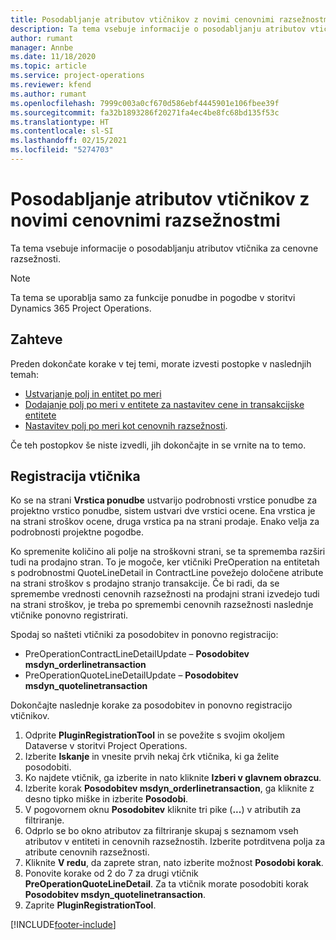 ```yaml
---
title: Posodabljanje atributov vtičnikov z novimi cenovnimi razsežnostmi
description: Ta tema vsebuje informacije o posodabljanju atributov vtičnika za cenovne razsežnosti.
author: rumant
manager: Annbe
ms.date: 11/18/2020
ms.topic: article
ms.service: project-operations
ms.reviewer: kfend
ms.author: rumant
ms.openlocfilehash: 7999c003a0cf670d586ebf4445901e106fbee39f
ms.sourcegitcommit: fa32b1893286f20271fa4ec4be8fc68bd135f53c
ms.translationtype: HT
ms.contentlocale: sl-SI
ms.lasthandoff: 02/15/2021
ms.locfileid: "5274703"
---
```

# <a name="update-plug-in-attributes-with-new-pricing-dimensions"></a>Posodabljanje atributov vtičnikov z novimi cenovnimi razsežnostmi

Ta tema vsebuje informacije o posodabljanju atributov vtičnika za cenovne razsežnosti.

> [!NOTE]
> Ta tema se uporablja samo za funkcije ponudbe in pogodbe v storitvi Dynamics 365 Project Operations.

## <a name="prerequisites"></a>Zahteve
Preden dokončate korake v tej temi, morate izvesti postopke v naslednjih temah:

  - [Ustvarjanje polj in entitet po meri](create-custom-fields-entities-pricing-dimensions.md) 
  - [Dodajanje polj po meri v entitete za nastavitev cene in transakcijske entitete ](add-custom-fields-price-setup-transactional-entities.md)
  - [Nastavitev polj po meri kot cenovnih razsežnosti](set-up-custom-fields-pricing-dimensions.md). 
  
Če teh postopkov še niste izvedli, jih dokončajte in se vrnite na to temo.

## <a name="register-a-plug-in"></a>Registracija vtičnika
Ko se na strani **Vrstica ponudbe** ustvarijo podrobnosti vrstice ponudbe za projektno vrstico ponudbe, sistem ustvari dve vrstici ocene. Ena vrstica je na strani stroškov ocene, druga vrstica pa na strani prodaje. Enako velja za podrobnosti projektne pogodbe.

Ko spremenite količino ali polje na stroškovni strani, se ta sprememba razširi tudi na prodajno stran. To je mogoče, ker vtičniki PreOperation na entitetah s podrobnostmi QuoteLineDetail in ContractLine povežejo določene atribute na strani stroškov s prodajno stranjo transakcije. Če bi radi, da se spremembe vrednosti cenovnih razsežnosti na prodajni strani izvedejo tudi na strani stroškov, je treba po spremembi cenovnih razsežnosti naslednje vtičnike ponovno registrirati.

Spodaj so našteti vtičniki za posodobitev in ponovno registracijo:

- PreOperationContractLineDetailUpdate – **Posodobitev msdyn_orderlinetransaction**
- PreOperationQuoteLineDetailUpdate – **Posodobitev msdyn_quotelinetransaction**

Dokončajte naslednje korake za posodobitev in ponovno registracijo vtičnikov.

1. Odprite **PluginRegistrationTool** in se povežite s svojim okoljem Dataverse v storitvi Project Operations.
2. Izberite **Iskanje** in vnesite prvih nekaj črk vtičnika, ki ga želite posodobiti.
3. Ko najdete vtičnik, ga izberite in nato kliknite **Izberi v glavnem obrazcu**.
4. Izberite korak **Posodobitev msdyn_orderlinetransaction**, ga kliknite z desno tipko miške in izberite **Posodobi**.
5. V pogovornem oknu **Posodobitev** kliknite tri pike (**...**) v atributih za filtriranje.
6. Odprlo se bo okno atributov za filtriranje skupaj s seznamom vseh atributov v entiteti in cenovnih razsežnostih. Izberite potrditvena polja za atribute cenovnih razsežnosti.
7. Kliknite **V redu**, da zaprete stran, nato izberite možnost **Posodobi korak**.
8. Ponovite korake od 2 do 7 za drugi vtičnik **PreOperationQuoteLineDetail**. Za ta vtičnik morate posodobiti korak **Posodobitev msdyn_quotelinetransaction**.
9. Zaprite **PluginRegistrationTool**.


[!INCLUDE[footer-include](../includes/footer-banner.md)]